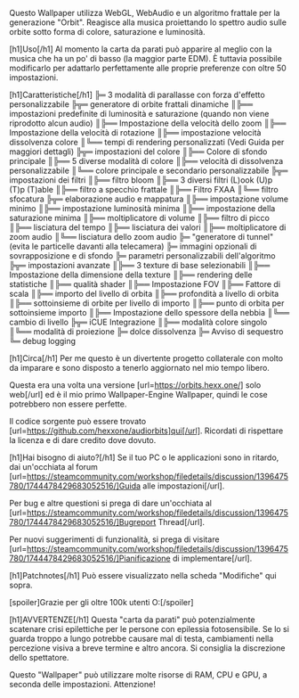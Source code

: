 Questo Wallpaper utilizza WebGL, WebAudio e un algoritmo frattale per la generazione "Orbit". Reagisce alla musica proiettando lo spettro audio sulle orbite sotto forma di colore, saturazione e luminosità.

[h1]Uso[/h1]
Al momento la carta da parati può apparire al meglio con la musica che ha un po' di basso (la maggior parte EDM).
È tuttavia possibile modificarlo per adattarlo perfettamente alle proprie preferenze con oltre 50 impostazioni.

[h1]Caratteristiche[/h1]
╠═ 3 modalità di parallasse con forza d'effetto personalizzabile
╠╦═ generatore di orbite frattali dinamiche
║╠══ impostazioni predefinite di luminosità e saturazione (quando non viene riprodotto alcun audio)
║╠══ Impostazione della velocità dello zoom
║╠══ Impostazione della velocità di rotazione
║╠══ impostazione velocità dissolvenza colore
║╚══ tempi di rendering personalizzati (Vedi Guida per maggiori dettagli)
╠╦═ impostazioni del colore
║╠══ Colore di sfondo principale
║╠══ 5 diverse modalità di colore
║╠══ velocità di dissolvenza personalizzabile
║╚══ colore principale e secondario personalizzabile
╠╦═ impostazioni dei filtri
║╠══ filtro bloom
║╠══ 3 diversi filtri (L)ook (U)p (T)p (T)able
║╠══ filtro a specchio frattale
║╠══ Filtro FXAA
║╚══ filtro sfocatura
╠╦═ elaborazione audio e mappatura
║╠══ impostazione volume minimo
║╠══ impostazione luminosità minima
║╠══ impostazione della saturazione minima
║╠══ moltiplicatore di volume
║╠══ filtro di picco
║╠══ lisciatura del tempo
║╠══ lisciatura dei valori
║╠══ moltiplicatore di zoom audio
║╚══ lisciatura dello zoom audio
╠═ "generatore di tunnel" (evita le particelle davanti alla telecamera)
╠═ immagini opzionali di sovrapposizione e di sfondo
╠═ parametri personalizzabili dell'algoritmo
╠╦═ impostazioni avanzate
║╠══ 3 texture di base selezionabili
║╠══ Impostazione della dimensione della texture
║╠══ rendering delle statistiche
║╠══ qualità shader
║╠══ Impostazione FOV
║╠══ Fattore di scala
║╠══ importo del livello di orbita
║╠══ profondità a livello di orbita
║╠══ sottoinsieme di orbite per livello di importo
║╠══ punto di orbita per sottoinsieme importo
║╠══ Impostazione dello spessore della nebbia
║╚══ cambio di livello
╠╦═ iCUE Integrazione
║╠══ modalità colore singolo
║╚══ modalità di proiezione
╠═ dolce dissolvenza
╠═ Avviso di sequestro
╚═ debug logging

[h1]Circa[/h1]
Per me questo è un divertente progetto collaterale con molto da imparare e sono disposto a tenerlo aggiornato nel mio tempo libero. 

Questa era una volta una versione [url=https://orbits.hexx.one/] solo web[/url] ed è il mio primo Wallpaper-Engine Wallpaper, quindi le cose potrebbero non essere perfette.

Il codice sorgente può essere trovato [url=https://github.com/hexxone/audiorbits]qui[/url]. Ricordati di rispettare la licenza e di dare credito dove dovuto.


[h1]Hai bisogno di aiuto?[/h1]
Se il tuo PC o le applicazioni sono in ritardo, dai un'occhiata al forum [url=https://steamcommunity.com/workshop/filedetails/discussion/1396475780/1744478429683052516/]Guida alle impostazioni[/url].

Per bug e altre questioni si prega di dare un'occhiata al [url=https://steamcommunity.com/workshop/filedetails/discussion/1396475780/1744478429683052516/]Bugreport Thread[/url].

Per nuovi suggerimenti di funzionalità, si prega di visitare [url=https://steamcommunity.com/workshop/filedetails/discussion/1396475780/1744478429683052516/]Pianificazione di implementare[/url].


[h1]Patchnotes[/h1]
Può essere visualizzato nella scheda "Modifiche" qui sopra.


[spoiler]Grazie per gli oltre 100k utenti O:[/spoiler]


[h1]AVVERTENZE[/h1]
Questa "carta da parati" può potenzialmente scatenare crisi epilettiche per le persone con epilessia fotosensibile.
Se lo si guarda troppo a lungo potrebbe causare mal di testa, cambiamenti nella percezione visiva a breve termine e altro ancora.
Si consiglia la discrezione dello spettatore.

Questo "Wallpaper" può utilizzare molte risorse di RAM, CPU e GPU, a seconda delle impostazioni.
Attenzione!
